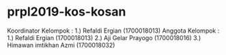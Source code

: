 # prpl2019-kos-kosan
Koordinator Kelompok :
1.) Refaldi Ergian (1700018013)
Anggota Kelompok :
1.) Refaldi Ergian (1700018013)
2.) Aji Gelar Prayogo (1700018016)
3.) Himawan imtikhan Azmi (1700018032)

